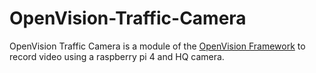 # OpenVision-Traffic-Camera

OpenVision Traffic Camera is a module of the [OpenVision Framework](https://github.com/joshkuminski/OpenVision) to record video using a raspberry pi 4 and HQ camera.
